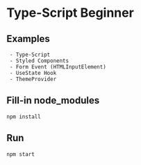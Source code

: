 # Type-Script Beginner

## Examples
```
 - Type-Script
 - Styled Components
 - Form Event (HTMLInputElement)
 - UseState Hook
 - ThemeProvider
```
## Fill-in node_modules
```
npm install
```

## Run
```
npm start
```
